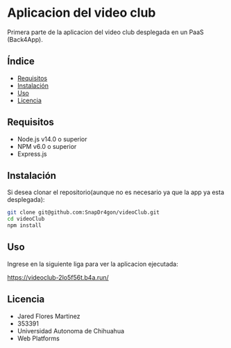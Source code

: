 # Aplicacion del video club

Primera parte de la aplicacion del video club desplegada en un PaaS (Back4App).

## Índice

- [Requisitos](#requisitos)
- [Instalación](#instalación)
- [Uso](#uso)
- [Licencia](#licencia)

## Requisitos

- Node.js v14.0 o superior
- NPM v6.0 o superior
- Express.js

## Instalación

Si desea clonar el repositorio(aunque no es necesario ya que la app ya esta desplegada):

```bash
git clone git@github.com:SnapDr4gon/videoClub.git
cd videoClub
npm install
```

## Uso

Ingrese en la siguiente liga para ver la aplicacion ejecutada:

https://videoclub-2lo5f56t.b4a.run/

## Licencia

- Jared Flores Martinez
- 353391
- Universidad Autonoma de Chihuahua
- Web Platforms
